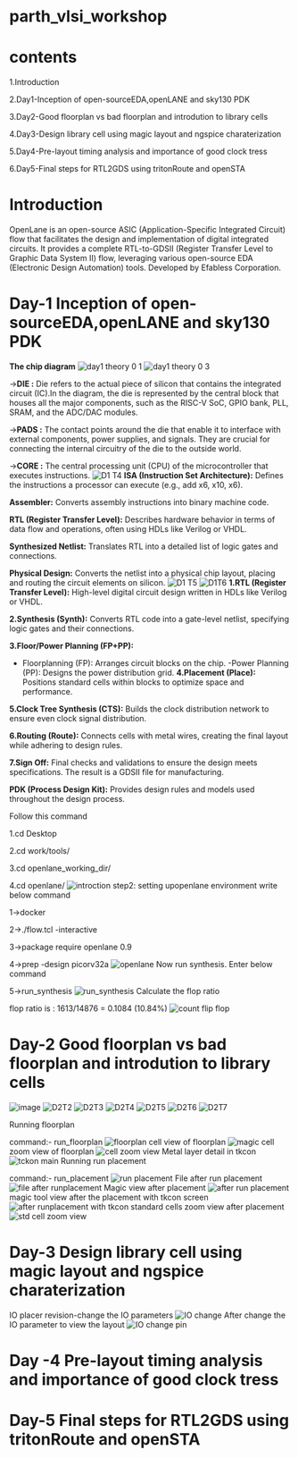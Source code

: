 # parth_vlsi_workshop
# contents
1.Introduction

2.Day1-Inception of open-sourceEDA,openLANE and sky130 PDK

3.Day2-Good floorplan vs bad floorplan and introdution to library cells

4.Day3-Design library cell using magic layout and ngspice charaterization

5.Day4-Pre-layout timing analysis and importance of good clock tress

6.Day5-Final steps for RTL2GDS using tritonRoute and openSTA
# Introduction
OpenLane is an open-source ASIC (Application-Specific Integrated Circuit) flow that facilitates the design and implementation of digital integrated circuits. It provides a complete RTL-to-GDSII (Register Transfer Level to Graphic Data System II) flow, leveraging various open-source EDA (Electronic Design Automation) tools. Developed by Efabless Corporation.
# Day-1 Inception of open-sourceEDA,openLANE and sky130 PDK

**The chip diagram**
![day1 theory 0 1](https://github.com/user-attachments/assets/5124a159-0281-47d4-9d88-fdd72ce69ad8)
![day1 theory 0 3](https://github.com/user-attachments/assets/6deff07e-0489-4fce-930a-5b42526c6016)

->**DIE :**
Die refers to the actual piece of silicon that contains the integrated circuit (IC).In the diagram, the die is represented by the central block that houses all the major components, such as the RISC-V SoC, GPIO bank, PLL, SRAM, and the ADC/DAC modules.

->**PADS :**
The contact points around the die that enable it to interface with external components, power supplies, and signals. They are crucial for connecting the internal circuitry of the die to the outside world.

->**CORE :**
The central processing unit (CPU) of the microcontroller that executes instructions.
![D1 T4](https://github.com/user-attachments/assets/98dc0803-55ab-4587-b94a-f2cb13f7675b)
**ISA (Instruction Set Architecture):** Defines the instructions a processor can execute (e.g., add x6, x10, x6).

**Assembler:** Converts assembly instructions into binary machine code.

**RTL (Register Transfer Level):** Describes hardware behavior in terms of data flow and operations, often using HDLs like Verilog or VHDL.

**Synthesized Netlist:** Translates RTL into a detailed list of logic gates and connections.

**Physical Design:** Converts the netlist into a physical chip layout, placing and routing the circuit elements on silicon.
![D1 T5](https://github.com/user-attachments/assets/1a4d8897-dc3b-4edc-b599-1b0b5408b77c)
![D1T6](https://github.com/user-attachments/assets/76b1db80-c6f9-4b6c-a00d-f5ce00242c7d)
**1.RTL (Register Transfer Level):** High-level digital circuit design written in HDLs like Verilog or VHDL.

**2.Synthesis (Synth):** Converts RTL code into a gate-level netlist, specifying logic gates and their connections.

**3.Floor/Power Planning (FP+PP):**

- Floorplanning (FP): Arranges circuit blocks on the chip.
-Power Planning (PP): Designs the power distribution grid.
**4.Placement (Place):** Positions standard cells within blocks to optimize space and performance.

**5.Clock Tree Synthesis (CTS):** Builds the clock distribution network to ensure even clock signal distribution.

**6.Routing (Route):** Connects cells with metal wires, creating the final layout while adhering to design rules.

**7.Sign Off:** Final checks and validations to ensure the design meets specifications. The result is a GDSII file for manufacturing.

**PDK (Process Design Kit):** Provides design rules and models used throughout the design process.

Follow this command

1.cd Desktop

2.cd work/tools/

3.cd openlane_working_dir/

4.cd openlane/
![introction](https://github.com/user-attachments/assets/72f09c6b-d728-41f0-9805-c07aa3bba69b)
step2: setting upopenlane environment
write below command

1->docker

2->./flow.tcl -interactive

3->package require openlane 0.9

4->prep -design picorv32a
![openlane](https://github.com/user-attachments/assets/41a44b71-9848-4f19-889d-1a9229ce3afd)
Now run synthesis. Enter below command

5->run_synthesis
![run_synthesis](https://github.com/user-attachments/assets/d100c8fe-3575-4f90-be48-2ea8d321c78e)
Calculate the flop ratio

flop ratio is : 1613/14876 = 0.1084 (10.84%)
![count flip flop](https://github.com/user-attachments/assets/933f0fab-cc51-4271-bb8f-b8894986c3b5)
# Day-2 Good floorplan vs bad floorplan and introdution to library cells
![image](https://github.com/user-attachments/assets/f16c0130-bc20-4c99-bac0-8a871b417d28)
![D2T2](https://github.com/user-attachments/assets/4de4d0c4-95aa-4a9d-b3c3-adc3baf1908f)
![D2T3](https://github.com/user-attachments/assets/3ef9658e-aae9-4a88-899e-b60313521a6b)
![D2T4](https://github.com/user-attachments/assets/7f68182f-62c9-4a84-a013-f68b3f101818)
![D2T5](https://github.com/user-attachments/assets/2b5de0cf-edb5-4d84-9f06-8eb17a6d942b)
![D2T6](https://github.com/user-attachments/assets/7c5579df-daff-4238-86fa-39cf412a58c8)
![D2T7](https://github.com/user-attachments/assets/c6b8eea1-7e48-48f4-8f23-43d7a8f36ef2)

Running floorplan

command:- run_floorplan
![floorplan](https://github.com/user-attachments/assets/ea598ae5-92c9-4065-b82c-22fc30a924d4)
cell view of floorplan
![magic](https://github.com/user-attachments/assets/11b31eec-f027-4bb9-a4cd-9baa85bb5259)
cell zoom view of floorplan
![cell zoom view](https://github.com/user-attachments/assets/0f5c8e27-caae-4a22-8161-e7c0fb6b0ab8)
Metal layer detail in tkcon 
![tckon main](https://github.com/user-attachments/assets/998d17c3-2f84-49c1-91fb-5b4438a2e78b)
Running run placement

command:- run_placement
![run placement](https://github.com/user-attachments/assets/a672d093-e97d-440e-b4d4-0a95dfdeb34b)
File after run placement
![file after runplacement](https://github.com/user-attachments/assets/8d8d70a3-1c30-4c0e-a642-b77a460dbd71)
Magic view after placement
![after run placement](https://github.com/user-attachments/assets/820c9a06-28f3-4441-bf4d-f7f5091508ce)
magic tool view after the placement with tkcon screen
![after runplacement with tkcon](https://github.com/user-attachments/assets/db30dd8e-b384-4264-b472-1b388536bcca)
standard cells zoom view after placement
![std cell zoom view](https://github.com/user-attachments/assets/9f88ad14-63fb-4036-a2a0-e29335ec6bf8)

# Day-3 Design library cell using magic layout and ngspice charaterization
IO placer revision-change the IO parameters
![IO change](https://github.com/user-attachments/assets/7e43a8e2-e2c3-43dd-ba94-cd19db277383)
After change the IO parameter to view the layout
![IO change pin](https://github.com/user-attachments/assets/796a7699-882a-4864-b0b5-6fa54331d671)
# Day -4 Pre-layout timing analysis and importance of good clock tress

# Day-5 Final steps for RTL2GDS using tritonRoute and openSTA
